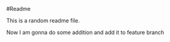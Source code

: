 #Readme

This is a random readme file.

Now I am gonna do some addition and add it to feature branch
